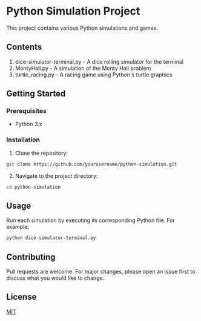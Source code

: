 # Python Simulation Project

This project contains various Python simulations and games.

## Contents

1. dice-simulator-terminal.py - A dice rolling simulator for the terminal
2. MontyHall.py - A simulation of the Monty Hall problem
3. turtle_racing.py - A racing game using Python's turtle graphics

## Getting Started

### Prerequisites

- Python 3.x

### Installation

1. Clone the repository:

```bash
git clone https://github.com/yourusername/python-simulation.git
```

2. Navigate to the project directory:

```bash
cd python-simulation
```

## Usage

Run each simulation by executing its corresponding Python file. For example:

```bash
python dice-simulator-terminal.py
```

## Contributing

Pull requests are welcome. For major changes, please open an issue first to discuss what you would like to change.

## License

[MIT](https://choosealicense.com/licenses/mit/)
